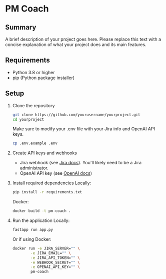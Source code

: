 # PM Coach

## Summary
A brief description of your project goes here. Please replace this text with a concise explanation of what your project does and its main features.

## Requirements
- Python 3.8 or higher
- pip (Python package installer)

## Setup
1. Clone the repository
   ```bash
   git clone https://github.com/yourusername/yourproject.git
   cd yourproject
   ```

   Make sure to modify your .env file with your Jira info and OpenAI API keys.
   ```bash
   cp .env.example .env
   ```

1. Create API keys and webhooks
   - Jira webhook (see [Jira docs](https://developer.atlassian.com/server/jira/platform/webhooks/)). You'll likely need to be a Jira administrator. 
   - OpenAI API key (see [OpenAI docs](https://platform.openai.com/docs/quickstart))

1. Install required dependencies
   Locally:
   ```bash
   pip install -r requirements.txt
   ```

   Docker:
   ```bash
   docker build -t pm-coach .
   ```

1. Run the application
   Locally:
   ```bash
   fastapp run app.py
   ```

   Or if using Docker: 
   ```bash
   docker run -e JIRA_SERVER="" \
           -e JIRA_EMAIL="" \
           -e JIRA_API_TOKEN="" \
           -e WEBHOOK_SECRET="" \
           -e OPENAI_API_KEY="" \
           pm-coach
   ```